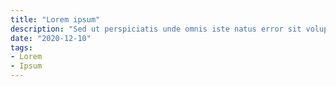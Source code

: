```yaml
---
title: "Lorem ipsum"
description: "Sed ut perspiciatis unde omnis iste natus error sit voluptatem"
date: "2020-12-10"
tags:
- Lorem
- Ipsum
---
```


